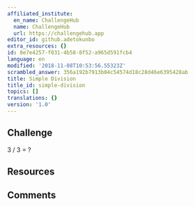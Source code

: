 ```yaml
---
affiliated_institute:
  en_name: ChallengeHub
  name: ChallengeHub
  url: https://challengehub.app
editor_id: github.adetokunbo
extra_resources: {}
id: 8e7e4257-f031-4b58-8f52-a965d591fcb4
language: en
modified: '2018-11-08T10:53:56.55323Z'
scrambled_answer: 356a192b7913b04c54574d18c28d46e6395428ab
title: Simple Division
title_id: simple-division
topics: []
translations: {}
version: '1.0'
---
```


## Challenge
3 / 3 = ?


## Resources



## Comments




